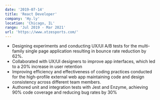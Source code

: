 ```yaml
---
date: '2019-07-14'
title: 'React Developer'
company: 'Hy.ly'
location: 'Chicago, IL'
range: 'Jul 2019 - Mar 2021'
url: 'https://www.xtzesports.com/'
---
```


-	Designing experiments and conducting UX/UI A/B tests for the multi-family single page application resulting in bounce rate reduction by 62%.
-	Collaborated with UX/UI designers to improve app interfaces, which led to a 20% increase in user retention
-	Improving efficiency and effectiveness of coding practices conducted for the high-profile external web app maintaining code and design consistency across different team members.
-	Authored unit and integration tests with Jest and Enzyme, achieving 90% code coverage and reducing bug rates by 30%
